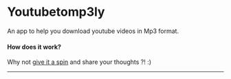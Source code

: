 # Youtubetomp3ly
An app to help you download youtube videos in Mp3 format.

#### How does it work?
Why not [give it a spin](https://youtubetomp3ly.herokuapp.com) and share your thoughts ?! :)


---
